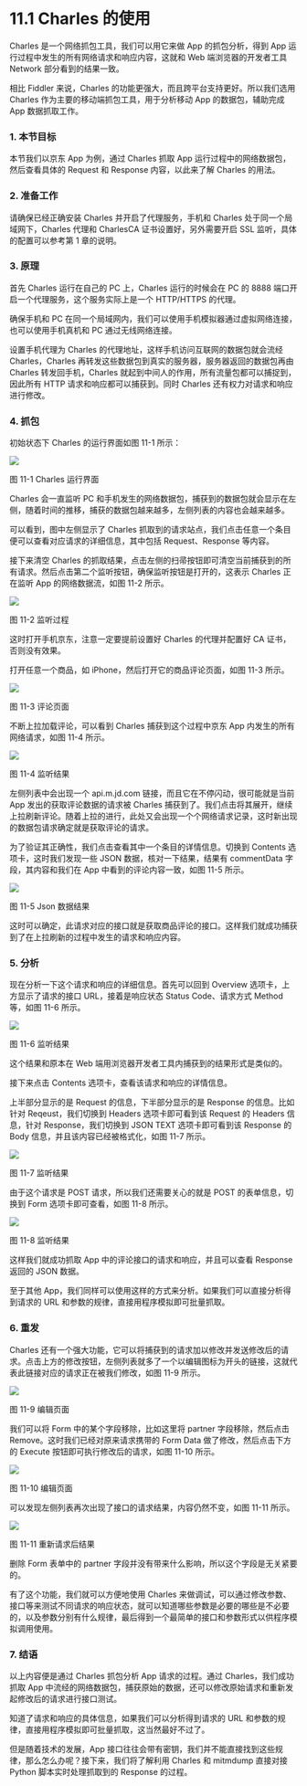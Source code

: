 # 11.1 Charles 的使用

Charles 是一个网络抓包工具，我们可以用它来做 App 的抓包分析，得到 App 运行过程中发生的所有网络请求和响应内容，这就和 Web 端浏览器的开发者工具 Network 部分看到的结果一致。

相比 Fiddler 来说，Charles 的功能更强大，而且跨平台支持更好。所以我们选用 Charles 作为主要的移动端抓包工具，用于分析移动 App 的数据包，辅助完成 App 数据抓取工作。

### 1. 本节目标

本节我们以京东 App 为例，通过 Charles 抓取 App 运行过程中的网络数据包，然后查看具体的 Request 和 Response 内容，以此来了解 Charles 的用法。

### 2. 准备工作

请确保已经正确安装 Charles 并开启了代理服务，手机和 Charles 处于同一个局域网下，Charles 代理和 CharlesCA 证书设置好，另外需要开启 SSL 监听，具体的配置可以参考第 1 章的说明。

### 3. 原理

首先 Charles 运行在自己的 PC 上，Charles 运行的时候会在 PC 的 8888 端口开启一个代理服务，这个服务实际上是一个 HTTP/HTTPS 的代理。

确保手机和 PC 在同一个局域网内，我们可以使用手机模拟器通过虚拟网络连接，也可以使用手机真机和 PC 通过无线网络连接。

设置手机代理为 Charles 的代理地址，这样手机访问互联网的数据包就会流经 Charles，Charles 再转发这些数据包到真实的服务器，服务器返回的数据包再由 Charles 转发回手机，Charles 就起到中间人的作用，所有流量包都可以捕捉到，因此所有 HTTP 请求和响应都可以捕获到。同时 Charles 还有权力对请求和响应进行修改。

### 4. 抓包

初始状态下 Charles 的运行界面如图 11-1 所示：

![](./assets/11-1.png)

图 11-1 Charles 运行界面

Charles 会一直监听 PC 和手机发生的网络数据包，捕获到的数据包就会显示在左侧，随着时间的推移，捕获的数据包越来越多，左侧列表的内容也会越来越多。

可以看到，图中左侧显示了 Charles 抓取到的请求站点，我们点击任意一个条目便可以查看对应请求的详细信息，其中包括 Request、Response 等内容。

接下来清空 Charles 的抓取结果，点击左侧的扫帚按钮即可清空当前捕获到的所有请求。然后点击第二个监听按钮，确保监听按钮是打开的，这表示 Charles 正在监听 App 的网络数据流，如图 11-2 所示。

![](./assets/11-2.png)

图 11-2 监听过程

这时打开手机京东，注意一定要提前设置好 Charles 的代理并配置好 CA 证书，否则没有效果。

打开任意一个商品，如 iPhone，然后打开它的商品评论页面，如图 11-3 所示。

![](./assets/11-3.png)

图 11-3 评论页面

不断上拉加载评论，可以看到 Charles 捕获到这个过程中京东 App 内发生的所有网络请求，如图 11-4 所示。

![](./assets/11-4.png)

图 11-4 监听结果

左侧列表中会出现一个 api.m.jd.com 链接，而且它在不停闪动，很可能就是当前 App 发出的获取评论数据的请求被 Charles 捕获到了。我们点击将其展开，继续上拉刷新评论。随着上拉的进行，此处又会出现一个个网络请求记录，这时新出现的数据包请求确定就是获取评论的请求。

为了验证其正确性，我们点击查看其中一个条目的详情信息。切换到 Contents 选项卡，这时我们发现一些 JSON 数据，核对一下结果，结果有 commentData 字段，其内容和我们在 App 中看到的评论内容一致，如图 11-5 所示。

![](./assets/11-5.png)

图 11-5 Json 数据结果

这时可以确定，此请求对应的接口就是获取商品评论的接口。这样我们就成功捕获到了在上拉刷新的过程中发生的请求和响应内容。

### 5. 分析

现在分析一下这个请求和响应的详细信息。首先可以回到 Overview 选项卡，上方显示了请求的接口 URL，接着是响应状态 Status Code、请求方式 Method 等，如图 11-6 所示。

![](./assets/11-6.png)

图 11-6 监听结果

这个结果和原本在 Web 端用浏览器开发者工具内捕获到的结果形式是类似的。

接下来点击 Contents 选项卡，查看该请求和响应的详情信息。

上半部分显示的是 Request 的信息，下半部分显示的是 Response 的信息。比如针对 Reqeust，我们切换到 Headers 选项卡即可看到该 Request 的 Headers 信息，针对 Response，我们切换到 JSON TEXT 选项卡即可看到该 Response 的 Body 信息，并且该内容已经被格式化，如图 11-7 所示。

![](./assets/11-7.png)

图 11-7 监听结果

由于这个请求是 POST 请求，所以我们还需要关心的就是 POST 的表单信息，切换到 Form 选项卡即可查看，如图 11-8 所示。

![](./assets/11-8.png)

图 11-8 监听结果

这样我们就成功抓取 App 中的评论接口的请求和响应，并且可以查看 Response 返回的 JSON 数据。

至于其他 App，我们同样可以使用这样的方式来分析。如果我们可以直接分析得到请求的 URL 和参数的规律，直接用程序模拟即可批量抓取。

### 6. 重发

Charles 还有一个强大功能，它可以将捕获到的请求加以修改并发送修改后的请求。点击上方的修改按钮，左侧列表就多了一个以编辑图标为开头的链接，这就代表此链接对应的请求正在被我们修改，如图 11-9 所示。

![](./assets/11-9.png)

图 11-9 编辑页面

我们可以将 Form 中的某个字段移除，比如这里将 partner 字段移除，然后点击 Remove。这时我们已经对原来请求携带的 Form Data 做了修改，然后点击下方的 Execute 按钮即可执行修改后的请求，如图 11-10 所示。

![](./assets/11-10.png)

图 11-10 编辑页面

可以发现左侧列表再次出现了接口的请求结果，内容仍然不变，如图 11-11 所示。

![](./assets/11-11.png)

图 11-11 重新请求后结果

删除 Form 表单中的 partner 字段并没有带来什么影响，所以这个字段是无关紧要的。

有了这个功能，我们就可以方便地使用 Charles 来做调试，可以通过修改参数、接口等来测试不同请求的响应状态，就可以知道哪些参数是必要的哪些是不必要的，以及参数分别有什么规律，最后得到一个最简单的接口和参数形式以供程序模拟调用使用。

### 7. 结语

以上内容便是通过 Charles 抓包分析 App 请求的过程。通过 Charles，我们成功抓取 App 中流经的网络数据包，捕获原始的数据，还可以修改原始请求和重新发起修改后的请求进行接口测试。

知道了请求和响应的具体信息，如果我们可以分析得到请求的 URL 和参数的规律，直接用程序模拟即可批量抓取，这当然最好不过了。

但是随着技术的发展，App 接口往往会带有密钥，我们并不能直接找到这些规律，那么怎么办呢？接下来，我们将了解利用 Charles 和 mitmdump 直接对接 Python 脚本实时处理抓取到的 Response 的过程。
